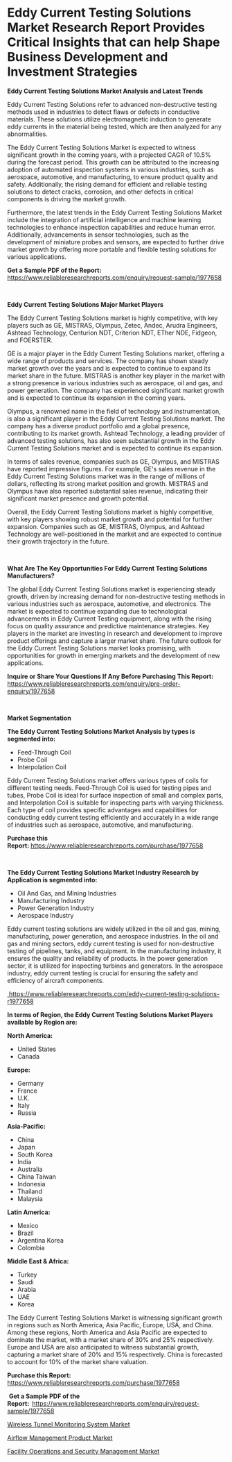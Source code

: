 <p><h1>Eddy Current Testing Solutions Market Research Report Provides Critical Insights that can help Shape Business Development and Investment Strategies</h1></p><p><strong>Eddy Current Testing Solutions Market Analysis and Latest Trends</strong></p>
<p><p>Eddy Current Testing Solutions refer to advanced non-destructive testing methods used in industries to detect flaws or defects in conductive materials. These solutions utilize electromagnetic induction to generate eddy currents in the material being tested, which are then analyzed for any abnormalities.</p><p>The Eddy Current Testing Solutions Market is expected to witness significant growth in the coming years, with a projected CAGR of 10.5% during the forecast period. This growth can be attributed to the increasing adoption of automated inspection systems in various industries, such as aerospace, automotive, and manufacturing, to ensure product quality and safety. Additionally, the rising demand for efficient and reliable testing solutions to detect cracks, corrosion, and other defects in critical components is driving the market growth.</p><p>Furthermore, the latest trends in the Eddy Current Testing Solutions Market include the integration of artificial intelligence and machine learning technologies to enhance inspection capabilities and reduce human error. Additionally, advancements in sensor technologies, such as the development of miniature probes and sensors, are expected to further drive market growth by offering more portable and flexible testing solutions for various applications.</p></p>
<p><strong>Get a Sample PDF of the Report:&nbsp;</strong> <a href="https://www.reliableresearchreports.com/enquiry/request-sample/1977658">https://www.reliableresearchreports.com/enquiry/request-sample/1977658</a></p>
<p>&nbsp;</p>
<p><strong>Eddy Current Testing Solutions Major Market Players</strong></p>
<p><p>The Eddy Current Testing Solutions market is highly competitive, with key players such as GE, MISTRAS, Olympus, Zetec, Andec, Arudra Engineers, Ashtead Technology, Centurion NDT, Criterion NDT, ETher NDE, Fidgeon, and FOERSTER. </p><p>GE is a major player in the Eddy Current Testing Solutions market, offering a wide range of products and services. The company has shown steady market growth over the years and is expected to continue to expand its market share in the future. MISTRAS is another key player in the market with a strong presence in various industries such as aerospace, oil and gas, and power generation. The company has experienced significant market growth and is expected to continue its expansion in the coming years.</p><p>Olympus, a renowned name in the field of technology and instrumentation, is also a significant player in the Eddy Current Testing Solutions market. The company has a diverse product portfolio and a global presence, contributing to its market growth. Ashtead Technology, a leading provider of advanced testing solutions, has also seen substantial growth in the Eddy Current Testing Solutions market and is expected to continue its expansion.</p><p>In terms of sales revenue, companies such as GE, Olympus, and MISTRAS have reported impressive figures. For example, GE's sales revenue in the Eddy Current Testing Solutions market was in the range of millions of dollars, reflecting its strong market position and growth. MISTRAS and Olympus have also reported substantial sales revenue, indicating their significant market presence and growth potential. </p><p>Overall, the Eddy Current Testing Solutions market is highly competitive, with key players showing robust market growth and potential for further expansion. Companies such as GE, MISTRAS, Olympus, and Ashtead Technology are well-positioned in the market and are expected to continue their growth trajectory in the future.</p></p>
<p>&nbsp;</p>
<p><strong>What Are The Key Opportunities For Eddy Current Testing Solutions Manufacturers?</strong></p>
<p><p>The global Eddy Current Testing Solutions market is experiencing steady growth, driven by increasing demand for non-destructive testing methods in various industries such as aerospace, automotive, and electronics. The market is expected to continue expanding due to technological advancements in Eddy Current Testing equipment, along with the rising focus on quality assurance and predictive maintenance strategies. Key players in the market are investing in research and development to improve product offerings and capture a larger market share. The future outlook for the Eddy Current Testing Solutions market looks promising, with opportunities for growth in emerging markets and the development of new applications.</p></p>
<p><strong>Inquire or Share Your Questions If Any Before Purchasing This Report:</strong> <a href="https://www.reliableresearchreports.com/enquiry/pre-order-enquiry/1977658">https://www.reliableresearchreports.com/enquiry/pre-order-enquiry/1977658</a></p>
<p>&nbsp;</p>
<p><strong>Market Segmentation</strong></p>
<p><strong>The Eddy Current Testing Solutions Market Analysis by types is segmented into:</strong></p>
<p><ul><li>Feed-Through Coil</li><li>Probe Coil</li><li>Interpolation Coil</li></ul></p>
<p><p>Eddy Current Testing Solutions market offers various types of coils for different testing needs. Feed-Through Coil is used for testing pipes and tubes, Probe Coil is ideal for surface inspection of small and complex parts, and Interpolation Coil is suitable for inspecting parts with varying thickness. Each type of coil provides specific advantages and capabilities for conducting eddy current testing efficiently and accurately in a wide range of industries such as aerospace, automotive, and manufacturing.</p></p>
<p><strong>Purchase this Report:&nbsp;</strong><a href="https://www.reliableresearchreports.com/purchase/1977658">https://www.reliableresearchreports.com/purchase/1977658</a></p>
<p>&nbsp;</p>
<p><strong>The Eddy Current Testing Solutions Market Industry Research by Application is segmented into:</strong></p>
<p><ul><li>Oil And Gas, and Mining Industries</li><li>Manufacturing Industry</li><li>Power Generation Industry</li><li>Aerospace Industry</li></ul></p>
<p><p>Eddy current testing solutions are widely utilized in the oil and gas, mining, manufacturing, power generation, and aerospace industries. In the oil and gas and mining sectors, eddy current testing is used for non-destructive testing of pipelines, tanks, and equipment. In the manufacturing industry, it ensures the quality and reliability of products. In the power generation sector, it is utilized for inspecting turbines and generators. In the aerospace industry, eddy current testing is crucial for ensuring the safety and efficiency of aircraft components.</p></p>
<p><a href="https://www.reliableresearchreports.com/eddy-current-testing-solutions-r1977658">&nbsp;https://www.reliableresearchreports.com/eddy-current-testing-solutions-r1977658</a></p>
<p><strong>In terms of Region, the Eddy Current Testing Solutions Market Players available by Region are:</strong></p>
<p>
    <p> <strong> North America: </strong>
        <ul>
            <li>United States</li>
            <li>Canada</li>
        </ul>
        </p> 
    <p> <strong> Europe: </strong>
        <ul>
            <li>Germany</li>
            <li>France</li>
            <li>U.K.</li>
            <li>Italy</li>
            <li>Russia</li>
        </ul>
        </p> 
    <p> <strong> Asia-Pacific: </strong>
        <ul>
            <li>China</li>
            <li>Japan</li>
            <li>South Korea</li>
            <li>India</li>
            <li>Australia</li>
            <li>China Taiwan</li>
            <li>Indonesia</li>
            <li>Thailand</li>
            <li>Malaysia</li>
        </ul>
        </p> 
    <p> <strong> Latin America: </strong>
        <ul>
            <li>Mexico</li>
            <li>Brazil</li>
            <li>Argentina Korea</li>
            <li>Colombia</li>
        </ul>
        </p> 
    <p> <strong> Middle East & Africa: </strong>
        <ul>
            <li>Turkey</li>
            <li>Saudi</li>
            <li>Arabia</li>
            <li>UAE</li>
            <li>Korea</li>
        </ul>
    </p>
    </p>
<p><p>The Eddy Current Testing Solutions Market is witnessing significant growth in regions such as North America, Asia Pacific, Europe, USA, and China. Among these regions, North America and Asia Pacific are expected to dominate the market, with a market share of 30% and 25% respectively. Europe and USA are also anticipated to witness substantial growth, capturing a market share of 20% and 15% respectively. China is forecasted to account for 10% of the market share valuation.</p></p>
<p><strong>Purchase this Report: </strong><a href="https://www.reliableresearchreports.com/purchase/1977658">https://www.reliableresearchreports.com/purchase/1977658</a></p>
<p>&nbsp;<strong>Get a Sample PDF of the Report:&nbsp;&nbsp;</strong><a href="https://www.reliableresearchreports.com/enquiry/request-sample/1977658">https://www.reliableresearchreports.com/enquiry/request-sample/1977658</a></p>
<p><strong></strong></p>
<p><p><a href="https://github.com/susanjprice2023/Market-Research-Report-List-1/blob/main/wireless-tunnel-monitoring-system-market.md">Wireless Tunnel Monitoring System Market</a></p><p><a href="https://github.com/RosemarieLeffler2023/Market-Research-Report-List-1/blob/main/airflow-management-product-market.md">Airflow Management Product Market</a></p><p><a href="https://github.com/nancykennedykellievqfqt2/Market-Research-Report-List-2/blob/main/facility-operations-and-security-management-market.md">Facility Operations and Security Management Market</a></p></p>